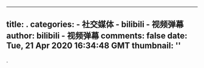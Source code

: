
---
title: .
categories: 
    - 社交媒体
    - bilibili - 视频弹幕
author: bilibili - 视频弹幕
comments: false
date: Tue, 21 Apr 2020 16:34:48 GMT
thumbnail: ''
---

<div>   
.  
</div>
            